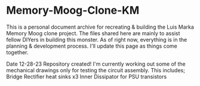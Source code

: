 # Memory-Moog-Clone-KM
This is a personal document archive for recreating &amp; building the Luis Marka Memory Moog clone project.
The files shared here are mainly to assist fellow DIYers in building this monster.
As of right now, everything is in the planning & development process. I'll update this page as things come together.

Date 12-28-23
Repository created! I'm currently working out some of the mechanical drawings only for testing the circuit assembly. This includes;
Bridge Rectifier heat sinks x3
Inner Dissipator for PSU transistors
